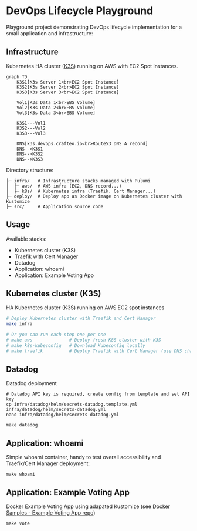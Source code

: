 # DevOps Lifecycle Playground

Playground project demonstrating DevOps lifecycle implementation for a small application and infrastructure:

## Infrastructure

Kubernetes HA cluster ([K3S](https://rancher.com/docs/k3s/latest/en/)) running on AWS with EC2 Spot Instances.

```mermaid
graph TD
    K3S1[K3s Server 1<br>EC2 Spot Instance]
    K3S2[K3s Server 2<br>EC2 Spot Instance]
    K3S3[K3s Server 3<br>EC2 Spot Instance]

    Vol1[K3s Data 1<br>EBS Volume]
    Vol2[K3s Data 2<br>EBS Volume]
    Vol3[K3s Data 3<br>EBS Volume]

    K3S1---Vol1
    K3S2---Vol2
    K3S3---Vol3

    DNS[k3s.devops.crafteo.io<br>Route53 DNS A record]
    DNS-->K3S1
    DNS-->K3S2
    DNS-->K3S3
```

Directory structure:

```
├─ infra/   # Infrastructure stacks managed with Pulumi
│  ├─ aws/  # AWS infra (EC2, DNS record...)
│  ├─ k8s/  # Kubernetes infra (Traefik, Cert Manager...)
├─ deploy/  # Deploy app as Docker image on Kubernetes cluster with Kustomize
├─ src/     # Application source code
```

## Usage

Available stacks:

- Kubernetes cluster (K3S)
- Traefik with Cert Manager
- Datadog
- Application: whoami
- Application: Example Voting App

## Kubernetes cluster (K3S)

HA Kubernetes cluster (K3S) running on AWS EC2 spot instances

```sh
# Deploy Kubernetes cluster with Traefik and Cert Manager
make infra

# Or you can run each step one per one
# make aws              # Deploy fresh K8S cluster with K3S
# make k8s-kubeconfig   # Download Kubeconfig locally
# make traefik          # Deploy Traefik with Cert Manager (use DNS challange)
```

## Datadog

Datadog deployment

```
# Datadog API key is required, create config from template and set API key
cp infra/datadog/helm/secrets-datadog.template.yml infra/datadog/helm/secrets-datadog.yml
nano infra/datadog/helm/secrets-datadog.yml

make datadog
```

## Application: whoami

Simple whoami container, handy to test overall accessibility and Traefik/Cert Manager deployment:

```
make whoami
```

## Application: Example Voting App

Docker Example Voting App using adapated Kustomize (see [Docker Samples - Example Voting App repo](https://github.com/dockersamples/example-voting-app))

```
make vote
```
